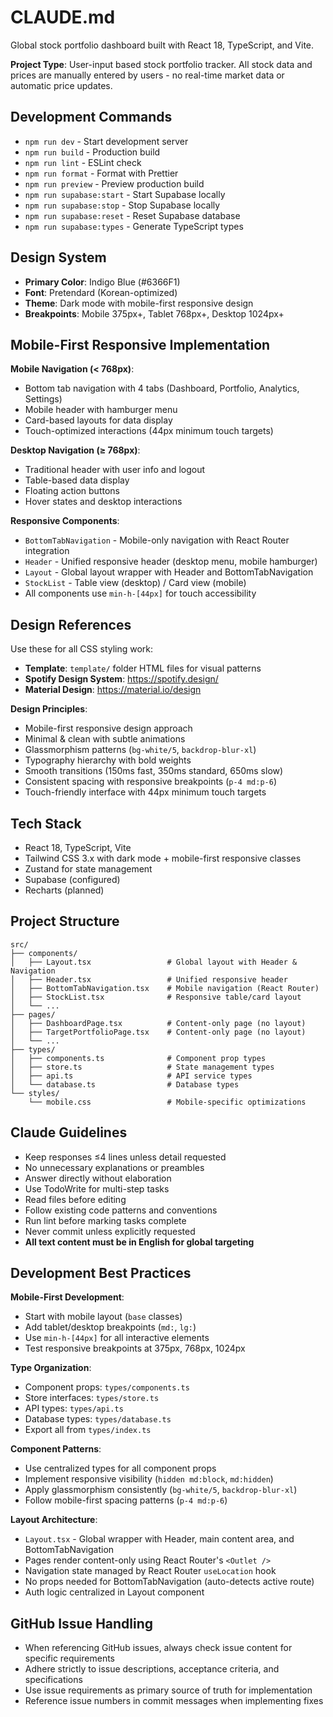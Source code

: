 # CLAUDE.md

Global stock portfolio dashboard built with React 18, TypeScript, and Vite.

**Project Type**: User-input based stock portfolio tracker. All stock data and prices are manually entered by users - no real-time market data or automatic price updates.

## Development Commands

- `npm run dev` - Start development server
- `npm run build` - Production build
- `npm run lint` - ESLint check
- `npm run format` - Format with Prettier
- `npm run preview` - Preview production build
- `npm run supabase:start` - Start Supabase locally
- `npm run supabase:stop` - Stop Supabase locally
- `npm run supabase:reset` - Reset Supabase database
- `npm run supabase:types` - Generate TypeScript types

## Design System

- **Primary Color**: Indigo Blue (#6366F1)
- **Font**: Pretendard (Korean-optimized)
- **Theme**: Dark mode with mobile-first responsive design
- **Breakpoints**: Mobile 375px+, Tablet 768px+, Desktop 1024px+

## Mobile-First Responsive Implementation

**Mobile Navigation (< 768px)**:
- Bottom tab navigation with 4 tabs (Dashboard, Portfolio, Analytics, Settings)
- Mobile header with hamburger menu
- Card-based layouts for data display
- Touch-optimized interactions (44px minimum touch targets)

**Desktop Navigation (≥ 768px)**:
- Traditional header with user info and logout
- Table-based data display
- Floating action buttons
- Hover states and desktop interactions

**Responsive Components**:
- `BottomTabNavigation` - Mobile-only navigation with React Router integration
- `Header` - Unified responsive header (desktop menu, mobile hamburger)
- `Layout` - Global layout wrapper with Header and BottomTabNavigation
- `StockList` - Table view (desktop) / Card view (mobile)
- All components use `min-h-[44px]` for touch accessibility

## Design References

Use these for all CSS styling work:
- **Template**: `template/` folder HTML files for visual patterns
- **Spotify Design System**: https://spotify.design/ 
- **Material Design**: https://material.io/design

**Design Principles**:
- Mobile-first responsive design approach
- Minimal & clean with subtle animations
- Glassmorphism patterns (`bg-white/5`, `backdrop-blur-xl`)
- Typography hierarchy with bold weights
- Smooth transitions (150ms fast, 350ms standard, 650ms slow)
- Consistent spacing with responsive breakpoints (`p-4 md:p-6`)
- Touch-friendly interface with 44px minimum touch targets

## Tech Stack
- React 18, TypeScript, Vite
- Tailwind CSS 3.x with dark mode + mobile-first responsive classes
- Zustand for state management
- Supabase (configured)
- Recharts (planned)

## Project Structure
```
src/
├── components/
│   ├── Layout.tsx                 # Global layout with Header & Navigation
│   ├── Header.tsx                 # Unified responsive header
│   ├── BottomTabNavigation.tsx    # Mobile navigation (React Router)
│   ├── StockList.tsx              # Responsive table/card layout
│   └── ...
├── pages/
│   ├── DashboardPage.tsx          # Content-only page (no layout)
│   ├── TargetPortfolioPage.tsx    # Content-only page (no layout)
│   └── ...
├── types/
│   ├── components.ts              # Component prop types
│   ├── store.ts                   # State management types
│   ├── api.ts                     # API service types
│   └── database.ts                # Database types
└── styles/
    └── mobile.css                 # Mobile-specific optimizations
```

## Claude Guidelines
- Keep responses ≤4 lines unless detail requested
- No unnecessary explanations or preambles
- Answer directly without elaboration
- Use TodoWrite for multi-step tasks
- Read files before editing
- Follow existing code patterns and conventions
- Run lint before marking tasks complete
- Never commit unless explicitly requested
- **All text content must be in English for global targeting**

## Development Best Practices

**Mobile-First Development**:
- Start with mobile layout (`base` classes)
- Add tablet/desktop breakpoints (`md:`, `lg:`)
- Use `min-h-[44px]` for all interactive elements
- Test responsive breakpoints at 375px, 768px, 1024px

**Type Organization**:
- Component props: `types/components.ts`
- Store interfaces: `types/store.ts`
- API types: `types/api.ts`
- Database types: `types/database.ts`
- Export all from `types/index.ts`

**Component Patterns**:
- Use centralized types for all component props
- Implement responsive visibility (`hidden md:block`, `md:hidden`)
- Apply glassmorphism consistently (`bg-white/5`, `backdrop-blur-xl`)
- Follow mobile-first spacing patterns (`p-4 md:p-6`)

**Layout Architecture**:
- `Layout.tsx` - Global wrapper with Header, main content area, and BottomTabNavigation
- Pages render content-only using React Router's `<Outlet />` 
- Navigation state managed by React Router `useLocation` hook
- No props needed for BottomTabNavigation (auto-detects active route)
- Auth logic centralized in Layout component

## GitHub Issue Handling
- When referencing GitHub issues, always check issue content for specific requirements
- Adhere strictly to issue descriptions, acceptance criteria, and specifications
- Use issue requirements as primary source of truth for implementation
- Reference issue numbers in commit messages when implementing fixes